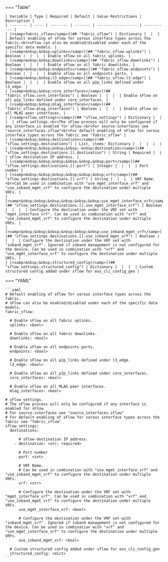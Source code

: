 <!--
  ~ Copyright (c) 2024 Arista Networks, Inc.
  ~ Use of this source code is governed by the Apache License 2.0
  ~ that can be found in the LICENSE file.
  -->
=== "Table"

    | Variable | Type | Required | Default | Value Restrictions | Description |
    | -------- | ---- | -------- | ------- | ------------------ | ----------- |
    | [<samp>fabric_sflow</samp>](## "fabric_sflow") | Dictionary |  |  |  | Default enabling of sFlow for varous interface types across the fabric.<br>sFlow can also be enabled/disabled under each of the specific data models. |
    | [<samp>&nbsp;&nbsp;uplinks</samp>](## "fabric_sflow.uplinks") | Boolean |  |  |  | Enable sFlow on all fabric uplinks. |
    | [<samp>&nbsp;&nbsp;downlinks</samp>](## "fabric_sflow.downlinks") | Boolean |  |  |  | Enable sFlow on all fabric downlinks. |
    | [<samp>&nbsp;&nbsp;endpoints</samp>](## "fabric_sflow.endpoints") | Boolean |  |  |  | Enable sFlow on all endpoints ports. |
    | [<samp>&nbsp;&nbsp;l3_edge</samp>](## "fabric_sflow.l3_edge") | Boolean |  |  |  | Enable sFlow on all p2p_links defined under l3_edge. |
    | [<samp>&nbsp;&nbsp;core_interfaces</samp>](## "fabric_sflow.core_interfaces") | Boolean |  |  |  | Enable sFlow on all p2p_links defined under core_interfaces. |
    | [<samp>&nbsp;&nbsp;mlag_interfaces</samp>](## "fabric_sflow.mlag_interfaces") | Boolean |  |  |  | Enable sFlow on all MLAG peer interfaces. |
    | [<samp>sflow_settings</samp>](## "sflow_settings") | Dictionary |  |  |  | sFlow settings.<br>The sFlow process will only be configured if any interface is enabled for sFlow.<br>For source-interfaces see "source_interfaces.sflow"<br>For default enabling of sFlow for varous interface types across the fabric see "fabric_sflow" |
    | [<samp>&nbsp;&nbsp;destinations</samp>](## "sflow_settings.destinations") | List, items: Dictionary |  |  |  |  |
    | [<samp>&nbsp;&nbsp;&nbsp;&nbsp;-&nbsp;destination</samp>](## "sflow_settings.destinations.[].destination") | String | Required |  |  | sFlow destination IP address. |
    | [<samp>&nbsp;&nbsp;&nbsp;&nbsp;&nbsp;&nbsp;port</samp>](## "sflow_settings.destinations.[].port") | Integer |  |  |  | Port number |
    | [<samp>&nbsp;&nbsp;&nbsp;&nbsp;&nbsp;&nbsp;vrf</samp>](## "sflow_settings.destinations.[].vrf") | String |  |  |  | VRF Name.<br>Can be used in combination with "use_mgmt_interface_vrf" and "use_inband_mgmt_vrf" to configure the destination under multiple VRFs. |
    | [<samp>&nbsp;&nbsp;&nbsp;&nbsp;&nbsp;&nbsp;use_mgmt_interface_vrf</samp>](## "sflow_settings.destinations.[].use_mgmt_interface_vrf") | Boolean |  |  |  | Configure the destination under the VRF set with "mgmt_interface_vrf". Can be used in combination with "vrf" and "use_inband_mgmt_vrf" to configure the destination under multiple VRFs. |
    | [<samp>&nbsp;&nbsp;&nbsp;&nbsp;&nbsp;&nbsp;use_inband_mgmt_vrf</samp>](## "sflow_settings.destinations.[].use_inband_mgmt_vrf") | Boolean |  |  |  | Configure the destination under the VRF set with "inband_mgmt_vrf". Ignored if inband management is not configured for the device. Can be used in combination with "vrf" and "use_mgmt_interface_vrf" to configure the destination under multiple VRFs. |
    | [<samp>&nbsp;&nbsp;structured_config</samp>](## "sflow_settings.structured_config") | Dictionary |  |  |  | Custom structured config added under sflow for eos_cli_config_gen |

=== "YAML"

    ```yaml
    # Default enabling of sFlow for varous interface types across the fabric.
    # sFlow can also be enabled/disabled under each of the specific data models.
    fabric_sflow:

      # Enable sFlow on all fabric uplinks.
      uplinks: <bool>

      # Enable sFlow on all fabric downlinks.
      downlinks: <bool>

      # Enable sFlow on all endpoints ports.
      endpoints: <bool>

      # Enable sFlow on all p2p_links defined under l3_edge.
      l3_edge: <bool>

      # Enable sFlow on all p2p_links defined under core_interfaces.
      core_interfaces: <bool>

      # Enable sFlow on all MLAG peer interfaces.
      mlag_interfaces: <bool>

    # sFlow settings.
    # The sFlow process will only be configured if any interface is enabled for sFlow.
    # For source-interfaces see "source_interfaces.sflow"
    # For default enabling of sFlow for varous interface types across the fabric see "fabric_sflow"
    sflow_settings:
      destinations:

          # sFlow destination IP address.
        - destination: <str; required>

          # Port number
          port: <int>

          # VRF Name.
          # Can be used in combination with "use_mgmt_interface_vrf" and "use_inband_mgmt_vrf" to configure the destination under multiple VRFs.
          vrf: <str>

          # Configure the destination under the VRF set with "mgmt_interface_vrf". Can be used in combination with "vrf" and "use_inband_mgmt_vrf" to configure the destination under multiple VRFs.
          use_mgmt_interface_vrf: <bool>

          # Configure the destination under the VRF set with "inband_mgmt_vrf". Ignored if inband management is not configured for the device. Can be used in combination with "vrf" and "use_mgmt_interface_vrf" to configure the destination under multiple VRFs.
          use_inband_mgmt_vrf: <bool>

      # Custom structured config added under sflow for eos_cli_config_gen
      structured_config: <dict>
    ```
